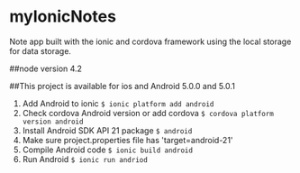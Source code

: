 # myIonicNotes
Note app built with the ionic and cordova framework using the local storage for data storage.

##node version 4.2

##This project is available for ios and Android 5.0.0 and 5.0.1
1. Add Android to ionic
```$ ionic platform add android```
1. Check cordova Android version or add cordova
```$ cordova platform version android```
1. Install Android SDK API 21 package
```$ android```
1. Make sure project.properties file has 'target=android-21'
1. Compile Android code
```$ ionic build android```
1. Run Android
```$ ionic run andriod```


